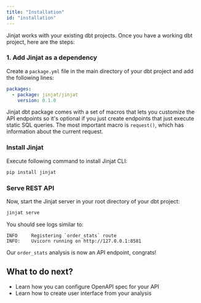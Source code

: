 ```yaml
---
title: "Installation"
id: "installation"
---
```


Jinjat works with your existing dbt projects. Once you have a working dbt project, here are the steps:

### 1. Add Jinjat as a dependency

Create a `package.yml` file in the main directory of your dbt project and add the following lines:

```yml
packages:
  - package: jinjat/jinjat
    version: 0.1.0
```

Jinjat dbt package comes with a set of macros that lets you customize the API endpoints so it's optional if you just create endpoints that just execute static SQL queries. The most important macro is `request()`, which has information about the current request. 

### Install Jinjat

Execute following command to install Jinjat CLI:

```bash
pip install jinjat
```

### Serve REST API

Now, start the Jinjat server in your root directory of your dbt project:

```bash
jinjat serve
```

You should see logs similar to:

```
INFO     Registering `order_stats` route
INFO:    Uvicorn running on http://127.0.0.1:8581
```

Our `order_stats` analysis is now an API endpoint, congrats!


## What to do next?

* Learn how you can configure OpenAPI spec for your API
* Learn how to create user interface from your analysis


